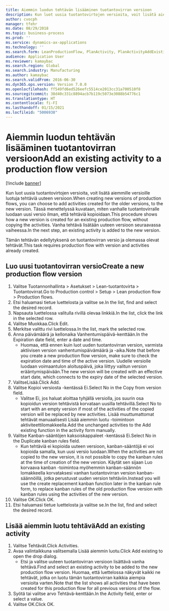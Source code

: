 ```yaml
---
title: Aiemmin luodun tehtävän lisääminen tuotantovirran versioon
description: Kun luot uusia tuotantovirtojen versioita, voit lisätä aiemmille versioille luotuja tehtäviä uuteen versioon.
author: cvocph
manager: tfehr
ms.date: 08/29/2018
ms.topic: business-process
ms.prod: ''
ms.service: dynamics-ax-applications
ms.technology: ''
ms.search.form: LeanProductionFlow, PlanActivity, PlanActivityAddExisting, PlanActivityAddExistingLookup
audience: Application User
ms.reviewer: kamaybac
ms.search.region: Global
ms.search.industry: Manufacturing
ms.author: kamaybac
ms.search.validFrom: 2016-06-30
ms.dyn365.ops.version: Version 7.0.0
ms.openlocfilehash: ff549fd6ed526eefc5514ce2013cc31a700510f8
ms.sourcegitcommit: 38d40c331c8894acb7b119c5073e3088b54776c1
ms.translationtype: HT
ms.contentlocale: fi-FI
ms.lasthandoff: 01/15/2021
ms.locfileid: "5006938"
---
```

# <a name="add-an-existing-activity-to-a-production-flow-version"></a><span data-ttu-id="de085-103">Aiemmin luodun tehtävän lisääminen tuotantovirran versioon</span><span class="sxs-lookup"><span data-stu-id="de085-103">Add an existing activity to a production flow version</span></span>

[!include [banner](../../includes/banner.md)]

<span data-ttu-id="de085-104">Kun luot uusia tuotantovirtojen versioita, voit lisätä aiemmille versioille luotuja tehtäviä uuteen versioon.</span><span class="sxs-lookup"><span data-stu-id="de085-104">When creating new versions of production flows, you can choose to add activities created for the older versions, to the new version.</span></span> <span data-ttu-id="de085-105">Tässä menettelyssä kuvataan, miten vanhalle tuotantovirralle luodaan uusi versio ilman, että tehtäviä kopioidaan.</span><span class="sxs-lookup"><span data-stu-id="de085-105">This procedure shows how a new version is created for an existing production flow, without copying the activities.</span></span> <span data-ttu-id="de085-106">Vanha tehtävä lisätään uuteen versioon seuraavassa vaiheessa.</span><span class="sxs-lookup"><span data-stu-id="de085-106">In the next step, an existing activity is added to the new version.</span></span> 

<span data-ttu-id="de085-107">Tämän tehtävän edellytyksenä on tuotantovirran versio ja olemassa olevat tehtävät.</span><span class="sxs-lookup"><span data-stu-id="de085-107">This task requires production flow with version and activities already created.</span></span>


## <a name="create-a-new-production-flow-version"></a><span data-ttu-id="de085-108">Luo uusi tuotantovirran versio</span><span class="sxs-lookup"><span data-stu-id="de085-108">Create a new production flow version</span></span>
1. <span data-ttu-id="de085-109">Valitse Tuotannonhallinta > Asetukset > Lean-tuotantovirta > Tuotantovirrat.</span><span class="sxs-lookup"><span data-stu-id="de085-109">Go to Production control > Setup > Lean production flow > Production flows.</span></span>
2. <span data-ttu-id="de085-110">Etsi haluamasi tietue luettelosta ja valitse se.</span><span class="sxs-lookup"><span data-stu-id="de085-110">In the list, find and select the desired record.</span></span>
3. <span data-ttu-id="de085-111">Napsauta luettelossa valitulla rivillä olevaa linkkiä.</span><span class="sxs-lookup"><span data-stu-id="de085-111">In the list, click the link in the selected row.</span></span>
4. <span data-ttu-id="de085-112">Valitse Muokkaa.</span><span class="sxs-lookup"><span data-stu-id="de085-112">Click Edit.</span></span>
5. <span data-ttu-id="de085-113">Merkitse valittu rivi luettelossa.</span><span class="sxs-lookup"><span data-stu-id="de085-113">In the list, mark the selected row.</span></span>
6. <span data-ttu-id="de085-114">Anna päivämäärä ja kellonaika Vanhentumispäivä-kenttään.</span><span class="sxs-lookup"><span data-stu-id="de085-114">In the Expiration date field, enter a date and time.</span></span>
    * <span data-ttu-id="de085-115">Huomaa, että ennen kuin luot uuden tuotantovirran version, varmista aktiivisen version vanhentumispäivämäärä ja -aika.</span><span class="sxs-lookup"><span data-stu-id="de085-115">Note that before you create a new production flow version, make sure to check the expiration date and time of the active version.</span></span> <span data-ttu-id="de085-116">Uudelle versiolle luodaan voimaantulon aloituspäivä, joka liittyy valitun version erääntymispäivään.</span><span class="sxs-lookup"><span data-stu-id="de085-116">The new version will be created with an effective start date, which connects to the expiry date of the selected version.</span></span>  
7. <span data-ttu-id="de085-117">ValitseLisää.</span><span class="sxs-lookup"><span data-stu-id="de085-117">Click Add.</span></span>
8. <span data-ttu-id="de085-118">Valitse Kopioi versiosta -kentässä Ei.</span><span class="sxs-lookup"><span data-stu-id="de085-118">Select No in the Copy from version field.</span></span>
    * <span data-ttu-id="de085-119">Valitse Ei, jos haluat aloittaa tyhjällä versiolla, jos suurin osa kopioidun version tehtävistä korvataan uusilla tehtävillä.</span><span class="sxs-lookup"><span data-stu-id="de085-119">Select No to start with an empty version if most of the activities of the copied version will be replaced by new activities.</span></span> <span data-ttu-id="de085-120">Lisää muuttumattomat tehtävät manuaalisesti Lisää aiemmin luotu -toimintoon aktiviteettilomakkeella.</span><span class="sxs-lookup"><span data-stu-id="de085-120">Add the unchanged activities to the Add existing function in the activity form manually.</span></span>  
9. <span data-ttu-id="de085-121">Valitse Kanban-sääntöjen kaksoiskappaleet -kentässä Ei.</span><span class="sxs-lookup"><span data-stu-id="de085-121">Select No in the Duplicate kanban rules field.</span></span>
    * <span data-ttu-id="de085-122">Kun tehtäviä ei kopioida uuteen versioon, kanban-sääntöjä ei voi kopioida samalla, kun uusi versio luodaan.</span><span class="sxs-lookup"><span data-stu-id="de085-122">When the activities are not copied to the new version, it is not possible to copy the kanban rules at the time of creation of the new version.</span></span>   <span data-ttu-id="de085-123">Käytät sen sijaan Luo korvaava kanban -toimintoa myöhemmin kanban-säännön lomakkeella korvataksesi vanhan tuotantovirran version kanban-säännöillä, jotka perustuvat uuden version tehtäviin.</span><span class="sxs-lookup"><span data-stu-id="de085-123">Instead you will use the create replacement kanban function later in the kanban rule form, to replace kanban rules of the old production flow version with kanban rules using the activities of the new version.</span></span>  
10. <span data-ttu-id="de085-124">Valitse OK.</span><span class="sxs-lookup"><span data-stu-id="de085-124">Click OK.</span></span>
11. <span data-ttu-id="de085-125">Etsi haluamasi tietue luettelosta ja valitse se.</span><span class="sxs-lookup"><span data-stu-id="de085-125">In the list, find and select the desired record.</span></span>

## <a name="add-an-existing-activity"></a><span data-ttu-id="de085-126">Lisää aiemmin luotu tehtävä</span><span class="sxs-lookup"><span data-stu-id="de085-126">Add an existing activity</span></span>
1. <span data-ttu-id="de085-127">Valitse Tehtävät.</span><span class="sxs-lookup"><span data-stu-id="de085-127">Click Activities.</span></span>
2. <span data-ttu-id="de085-128">Avaa valintaikkuna valitsemalla Lisää aiemmin luotu.</span><span class="sxs-lookup"><span data-stu-id="de085-128">Click Add existing to open the drop dialog.</span></span>
    * <span data-ttu-id="de085-129">Etsi ja valitse uuteen tuotantovirran versioon lisättävä vanha tehtävä.</span><span class="sxs-lookup"><span data-stu-id="de085-129">Find and select an existing activity to be added to the new production flow version.</span></span>  <span data-ttu-id="de085-130">Huomaa, että luettelossa näkyvät kaikki ne tehtävät, jotka on luotu tämän tuotantovirran kaikkia aiempia versioita varten.</span><span class="sxs-lookup"><span data-stu-id="de085-130">Note that the list shows all activities that have been created for this production flow for all previous versions of the flow.</span></span>  
3. <span data-ttu-id="de085-131">Syötä tai valitse arvo Tehtävä-kenttään.</span><span class="sxs-lookup"><span data-stu-id="de085-131">In the Activity field, enter or select a value.</span></span>
4. <span data-ttu-id="de085-132">Valitse OK.</span><span class="sxs-lookup"><span data-stu-id="de085-132">Click OK.</span></span>

